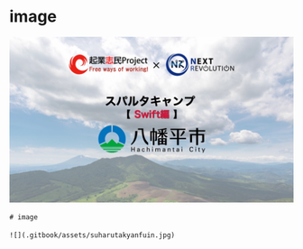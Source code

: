 # image

![](.gitbook/assets/suharutakyanfuin.jpg)

```
# image

![](.gitbook/assets/suharutakyanfuin.jpg)

```
